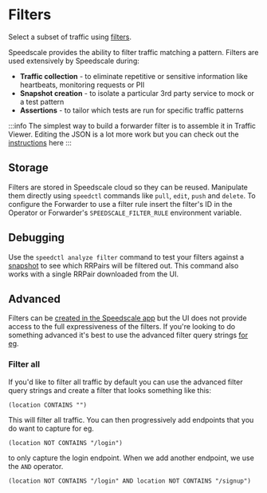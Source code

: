 
# Filters

Select a subset of traffic using [filters](../../reference/glossary.md#filter).

Speedscale provides the ability to filter traffic matching a pattern. Filters are used extensively by Speedscale during:

* **Traffic collection** - to eliminate repetitive or sensitive information like heartbeats, monitoring requests or PII
* **Snapshot creation** - to isolate a particular 3rd party service to mock or a test pattern
* **Assertions** - to tailor which tests are run for specific traffic patterns

:::info
The simplest way to build a forwarder filter is to assemble it in Traffic Viewer. Editing the JSON is a lot more work but you can check out the [instructions](../../guides/creating-a-snapshot.md#filtering-) here
:::

## Storage

Filters are stored in Speedscale cloud so they can be reused. Manipulate them
directly using `speedctl` commands like `pull`, `edit`, `push` and `delete`. To configure
the Forwarder to use a filter rule insert the filter's ID in the Operator or
Forwarder's `SPEEDSCALE_FILTER_RULE` environment variable.

## Debugging

Use the `speedctl analyze filter` command to test your filters against a
[snapshot](../../reference/glossary.md#snapshot) to see which RRPairs will be
filtered out. This command also works with a single RRPair downloaded from the
UI.

## Advanced

Filters can be [created in the Speedscale
app](https://app.speedscale.com/filterRules/) but the UI does not provide
access to the full expressiveness of the filters.  If you're looking to do
something advanced it's best to use the advanced filter query strings [for eg](https://app.speedscale.com/filterRules/standard#filter-rule-tab-advanced).

### Filter all

If you'd like to filter all traffic by default you can use the advanced filter query strings and create a filter that looks something like this:

```
(location CONTAINS "")
```

This will filter all traffic. You can then progressively add endpoints that you do want to capture for eg.

```
(location NOT CONTAINS "/login")
```

to only capture the login endpoint. When we add another endpoint, we use the `AND` operator.

```
(location NOT CONTAINS "/login" AND location NOT CONTAINS "/signup")
```
